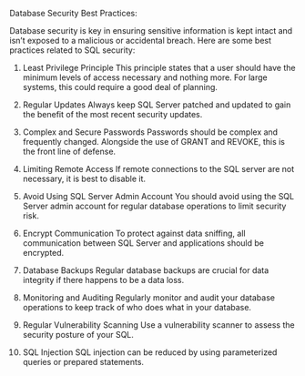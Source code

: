 Database Security Best Practices: 

Database security is key in ensuring sensitive information is kept intact and isn’t exposed to a malicious or accidental breach. Here are some best practices related to SQL security:

1. Least Privilege Principle
This principle states that a user should have the minimum levels of access necessary and nothing more. For large systems, this could require a good deal of planning.

2. Regular Updates
Always keep SQL Server patched and updated to gain the benefit of the most recent security updates.

3. Complex and Secure Passwords
Passwords should be complex and frequently changed. Alongside the use of GRANT and REVOKE, this is the front line of defense.

4. Limiting Remote Access
If remote connections to the SQL server are not necessary, it is best to disable it.

5. Avoid Using SQL Server Admin Account
You should avoid using the SQL Server admin account for regular database operations to limit security risk.

6. Encrypt Communication
To protect against data sniffing, all communication between SQL Server and applications should be encrypted.

7. Database Backups
Regular database backups are crucial for data integrity if there happens to be a data loss.

8. Monitoring and Auditing
Regularly monitor and audit your database operations to keep track of who does what in your database.

9. Regular Vulnerability Scanning
Use a vulnerability scanner to assess the security posture of your SQL.

10. SQL Injection
SQL injection can be reduced by using parameterized queries or prepared statements.